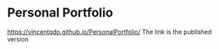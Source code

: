 # Personal Portfolio
https://vincentqdo.github.io/PersonalPortfolio/ The link is the published version
